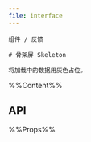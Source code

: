 ```yaml
---
file: interface
---
```


`````
组件 / 反馈

# 骨架屏 Skeleton

将加载中的数据用灰色占位。
`````

%%Content%%

## API

%%Props%%
